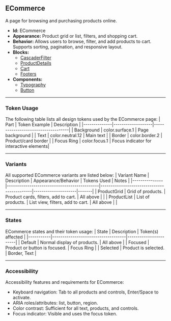 ## ECommerce
A page for browsing and purchasing products online.
- **Id:** ECommerce
- **Appearance:** Product grid or list, filters, and shopping cart.
- **Behavior:** Allows users to browse, filter, and add products to cart. Supports sorting, pagination, and responsive layout.
- **Blocks:**
  - [CascaderFilter](../blocks/CascaderFilter.md)
  - [ProductDetails](../blocks/ProductDetails.md)
  - [Cart](../blocks/Cart.md)
  - [Footers](../blocks/Footers.md)
- **Components:**
  - [Typography](../components/Typography.md)
  - [Button](../components/Button.md)

---

### Token Usage
The following table lists all design tokens used by the ECommerce page:
| Part         | Token Example      | Description                        |
|--------------|-------------------|------------------------------------|
| Background   | color.surface.1   | Page background                    |
| Text         | color.neutral.12  | Main text                          |
| Border       | color.border.2    | Product/card border                |
| Focus Ring   | color.focus.1     | Focus indicator for interactive elements|

---

### Variants
All supported ECommerce variants are listed below:
| Variant Name   | Description                                 | Appearance/Behavior                        | Tokens Used         | Notes |
|---------------|---------------------------------------------|--------------------------------------------|---------------------|-------|
| ProductGrid   | Grid of products.                            | Product cards, filters, add to cart.       | All above           |       |
| ProductList   | List of products.                            | List view, filters, add to cart.           | All above           |       |

---

### States
ECommerce states and their token usage:
| State     | Description                        | Token(s) affected      |
|-----------|------------------------------------|-----------------------|
| Default   | Normal display of products.        | All above             |
| Focused   | Product or button is focused.      | Focus Ring            |
| Selected  | Product is selected.               | Border, Text          |

---

### Accessibility
Accessibility features and requirements for ECommerce:
- Keyboard navigation: Tab to all products and controls, Enter/Space to activate.
- ARIA roles/attributes: list, button, region.
- Color contrast: Sufficient for all text, products, and controls.
- Focus indicator: Visible and uses the focus token.
